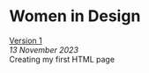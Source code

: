 # Women in Design       
[Version 1](https://kaley-s.github.io/women-in-design/index-1.html)      
*13 November 2023*      
Creating my first HTML page 